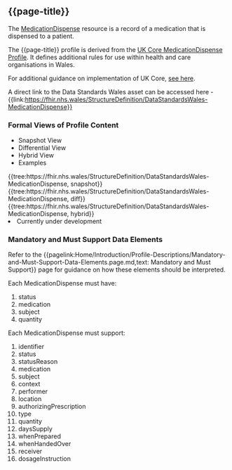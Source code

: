 <div class="warning"><span class="ImplementWarn"></span></div>

## {{page-title}}
The [MedicationDispense](https://www.hl7.org/fhir/r4/medicationdispense.html) resource is a record of a medication that is dispensed to a patient.

The {{page-title}} profile is derived from the [UK Core MedicationDispense Profile](https://simplifier.net/guide/UK-Core-Implementation-Guide-STU2/Home/ProfilesandExtensions/Profile-UKCore-MedicationDispense?version=2.0.1). It defines additional rules for use within health and care organisations in Wales.

For additional guidance on implementation of UK Core, [see here](https://simplifier.net/guide/UK-Core-Implementation-Guide/Home?version=1.0.0).

A direct link to the Data Standards Wales asset can be accessed here - {{link:https://fhir.nhs.wales/StructureDefinition/DataStandardsWales-MedicationDispense}}

### Formal Views of Profile Content
<div class="tab-wrap">
  <ul class="tab-head">
    <li class="tablink tab-active" onclick="openCity(this,'tabsnap')" data-target="tabsnap">
      Snapshot View
    </li>
    <li class="tablink" onclick="openCity(this,'tabdiff')" data-target="tabdiff">
      Differential View
    </li>
    <li class="tablink" onclick="openCity(this,'tabhybrid')" data-target="tabhybrid">
      Hybrid View
    </li>
    <li class="tablink" onclick="openCity(this,'tabeg')" data-target="tabeg">
      Examples
    </li>    
  </ul>
  <div class="tab-main">
    <div id="tabsnap" class="tabcontent active">      
      {{tree:https://fhir.nhs.wales/StructureDefinition/DataStandardsWales-MedicationDispense, snapshot}}
    </div>
    <div id="tabdiff" class="tabcontent">
      {{tree:https://fhir.nhs.wales/StructureDefinition/DataStandardsWales-MedicationDispense, diff}}
  </div>
    <div id="tabhybrid" class="tabcontent">
      {{tree:https://fhir.nhs.wales/StructureDefinition/DataStandardsWales-MedicationDispense, hybrid}}
  </div>
  <div id="tabeg" class="tabcontent">
    <list>
      <li>Currently under development</li> 
    </list>
  </div>    
</div>

### Mandatory and Must Support Data Elements
Refer to the {{pagelink:Home/Introduction/Profile-Descriptions/Mandatory-and-Must-Support-Data-Elements.page.md,text: Mandatory and Must Support}} page for guidance on how these elements should be interpreted.
 
Each MedicationDispense must have:
1. status
2. medication
3. subject
4. quantity

Each MedicationDispense must support:
1. identifier
2. status
3. statusReason
4. medication
5. subject
6. context
7. performer
8. location
9. authorizingPrescription
10. type
11. quantity
12. daysSupply
13. whenPrepared
14. whenHandedOver
15. receiver
16. dosageInstruction